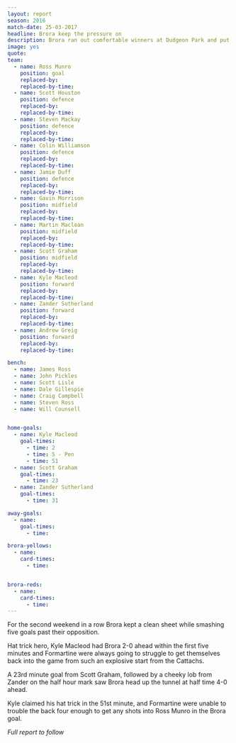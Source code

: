 ```yaml
---
layout: report
season: 2016
match-date: 25-03-2017
headline: Brora keep the pressure on
description: Brora ran out comfortable winners at Dudgeon Park and put themselves back at the top of the League.
image: yes
quote:
team:
  - name: Ross Munro
    position: goal
    replaced-by:
    replaced-by-time:
  - name: Scott Houston
    position: defence
    replaced-by:
    replaced-by-time:
  - name: Steven Mackay
    position: defence
    replaced-by:
    replaced-by-time:
  - name: Colin Williamson
    position: defence
    replaced-by:
    replaced-by-time:
  - name: Jamie Duff
    position: defence
    replaced-by:
    replaced-by-time:
  - name: Gavin Morrison
    position: midfield
    replaced-by:
    replaced-by-time:
  - name: Martin Maclean
    position: midfield
    replaced-by:
    replaced-by-time:
  - name: Scott Graham
    position: midfield
    replaced-by:
    replaced-by-time:
  - name: Kyle Macleod
    position: forward
    replaced-by:
    replaced-by-time:
  - name: Zander Sutherland
    position: forward
    replaced-by:
    replaced-by-time:
  - name: Andrew Greig
    position: forward
    replaced-by:
    replaced-by-time:

bench:
  - name: James Ross
  - name: John Pickles
  - name: Scott Lisle
  - name: Dale Gillespie
  - name: Craig Campbell
  - name: Steven Ross
  - name: Will Counsell


home-goals:
  - name: Kyle Macleod
    goal-times:
      - time: 2
      - time: 5 - Pen
      - time: 51
  - name: Scott Graham
    goal-times:
      - time: 23
  - name: Zander Sutherland
    goal-times:
      - time: 31

away-goals:
  - name:
    goal-times:
      - time:

brora-yellows:
  - name:
    card-times:
      - time:


brora-reds:
  - name:
    card-times:
      - time:
---
```

For the second weekend in a row Brora kept a clean sheet while smashing five goals past their opposition.

Hat trick hero, Kyle Macleod had Brora 2-0 ahead within the first five minutes and Formartine were always going to struggle to get themselves back into the game from such an explosive start from the Cattachs.

A 23rd minute goal from Scott Graham, followed by a cheeky lob from Zander on the half hour mark saw Brora head up the tunnel at half time 4-0 ahead.

Kyle claimed his hat trick in the 51st minute, and Formartine were unable to trouble the back four enough to get any shots into Ross Munro in the Brora goal.

*Full report to follow*